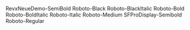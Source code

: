 RevxNeueDemo-SemiBold
Roboto-Black
Roboto-BlackItalic
Roboto-Bold
Roboto-BoldItalic
Roboto-Italic
Roboto-Medium
SFProDisplay-Semibold
Roboto-Regular
